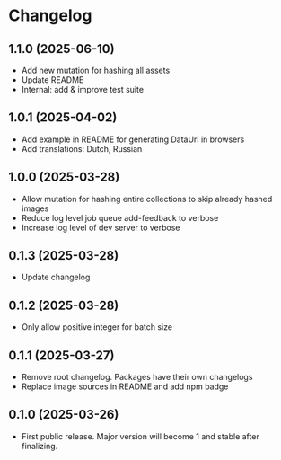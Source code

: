 # Changelog

## 1.1.0 (2025-06-10)

- Add new mutation for hashing all assets
- Update README
- Internal: add & improve test suite

## 1.0.1 (2025-04-02)

- Add example in README for generating DataUrl in browsers
- Add translations: Dutch, Russian

## 1.0.0 (2025-03-28)

- Allow mutation for hashing entire collections to skip already hashed images
- Reduce log level job queue add-feedback to verbose
- Increase log level of dev server to verbose

## 0.1.3 (2025-03-28)

- Update changelog

## 0.1.2 (2025-03-28)

- Only allow positive integer for batch size

## 0.1.1 (2025-03-27)

- Remove root changelog. Packages have their own changelogs
- Replace image sources in README and add npm badge

## 0.1.0 (2025-03-26)

- First public release. Major version will become 1 and stable after finalizing.

